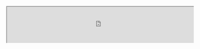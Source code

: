 
<div style=" width: 100%; height:100;overflow: hidden; "><iframe src="https://widget.pkmer.cn/free/SimpleCountdown?user=a2e5899e-975e-4457-afd4-ec3ff7dcbc90&theme-color=%2300FF66FF&input-text=%E8%B7%9D%E7%A6%BB%E5%85%A5%E8%81%8C%E4%B8%8A%E7%8F%AD%E8%BF%98%E6%9C%89&date-picker=1751299200000" allow="fullscreen" style=" height: 100%; width: 100%;"></iframe></div>

